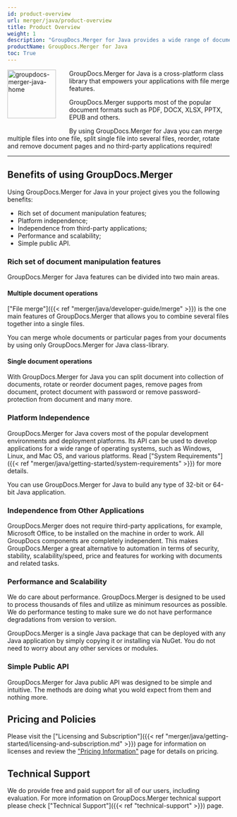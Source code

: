 ```yaml
---
id: product-overview
url: merger/java/product-overview
title: Product Overview
weight: 1
description: "GroupDocs.Merger for Java provides a wide range of document manipulation features - merge multiple files into one file, split single file to separate files, reorder, rotate and remove document pages without third-party tools."
productName: GroupDocs.Merger for Java
toc: True
---
```


<img src="merger/java/images/home.png" alt="groupdocs-merger-java-home" align="left" style="width:110px; margin: 0 30px 30px 0"/>

GroupDocs.Merger for Java is a cross-platform class library that empowers your applications with file merge features.

GroupDocs.Merger supports most of the popular document formats such as PDF, DOCX, XLSX, PPTX, EPUB and others.

By using GroupDocs.Merger for Java you can merge multiple files into one file, split single file into several files, reorder, rotate and remove document pages  and no third-party applications required!

------

## Benefits of using GroupDocs.Merger

Using GroupDocs.Merger for Java in your project gives you the following benefits:

- Rich set of document manipulation features;
- Platform independence;
- Independence from third-party applications;
- Performance and scalability;
- Simple public API.

### Rich set of document manipulation features

GroupDocs.Merger for Java features can be divided into two main areas.

#### Multiple document operations

["File merge"]({{< ref "merger/java/developer-guide/merge" >}}) is the one main features of GroupDocs.Merger that allows you to combine several files together into a single files.

You can merge whole documents or particular pages from your documents by using only GroupDocs.Merger for Java class-library.

#### Single document operations

With GroupDocs.Merger for Java you can split document into collection of documents, rotate or reorder document pages, remove pages from document, protect document with password or remove password-protection from document and many more.

### Platform Independence

GroupDocs.Merger for Java covers most of the popular development environments and deployment platforms. Its API can be used to develop applications for a wide range of operating systems, such as Windows, Linux, and Mac OS, and various platforms. Read ["System Requirements"]({{< ref "merger/java/getting-started/system-requirements" >}}) for more details.

You can use GroupDocs.Merger for Java to build any type of 32-bit or 64-bit Java application.

### Independence from Other Applications

GroupDocs.Merger does not require third-party applications, for example, Microsoft Office, to be installed on the machine in order to work. All GroupDocs components are completely independent. This makes GroupDocs.Merger a great alternative to automation in terms of security, stability, scalability/speed, price and features for working with documents and related tasks.

### Performance and Scalability

We do care about performance. GroupDocs.Merger is designed to be used to process thousands of files and utilize as minimum resources as possible. We do performance testing to make sure we do not have performance degradations from version to version.

GroupDocs.Merger is a single Java package that can be deployed with any Java application by simply copying it or installing via NuGet. You do not need to worry about any other services or modules.

### Simple Public API

GroupDocs.Merger for Java public API was designed to be simple and intuitive. The methods are doing what you wold expect from them and nothing more.

## Pricing and Policies

Please visit the ["Licensing and Subscription"]({{< ref "merger/java/getting-started/licensing-and-subscription.md" >}}) page for information on licenses and review the ["Pricing Information"](https://purchase.groupdocs.com/pricing/merger/java) page for details on pricing.

## Technical Support

We do provide free and paid support for all of our users, including evaluation. For more information on GroupDocs.Merger technical support please check ["Technical Support"]({{< ref "technical-support" >}}) page.
